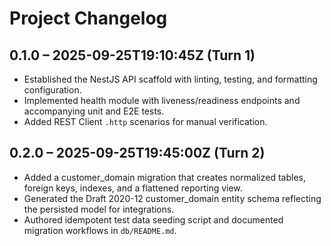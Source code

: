 # Project Changelog

## 0.1.0 – 2025-09-25T19:10:45Z (Turn 1)
- Established the NestJS API scaffold with linting, testing, and formatting configuration.
- Implemented health module with liveness/readiness endpoints and accompanying unit and E2E tests.
- Added REST Client `.http` scenarios for manual verification.

## 0.2.0 – 2025-09-25T19:45:00Z (Turn 2)
- Added a customer_domain migration that creates normalized tables, foreign keys, indexes, and a flattened reporting view.
- Generated the Draft 2020-12 customer_domain entity schema reflecting the persisted model for integrations.
- Authored idempotent test data seeding script and documented migration workflows in `db/README.md`.
